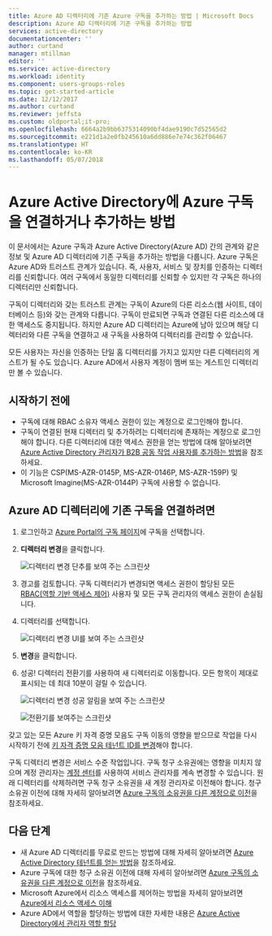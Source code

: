 ```yaml
---
title: Azure AD 디렉터리에 기존 Azure 구독을 추가하는 방법 | Microsoft Docs
description: Azure AD 디렉터리에 기존 구독을 추가하는 방법
services: active-directory
documentationcenter: ''
author: curtand
manager: mtillman
editor: ''
ms.service: active-directory
ms.workload: identity
ms.component: users-groups-roles
ms.topic: get-started-article
ms.date: 12/12/2017
ms.author: curtand
ms.reviewer: jeffsta
ms.custom: oldportal;it-pro;
ms.openlocfilehash: 6664a2b9bb6375314090bf4dae9190c7d52565d2
ms.sourcegitcommit: e221d1a2e0fb245610a6dd886e7e74c362f06467
ms.translationtype: HT
ms.contentlocale: ko-KR
ms.lasthandoff: 05/07/2018
---
```

# <a name="how-to-associate-or-add-an-azure-subscription-to-azure-active-directory"></a>Azure Active Directory에 Azure 구독을 연결하거나 추가하는 방법

이 문서에서는 Azure 구독과 Azure Active Directory(Azure AD) 간의 관계와 같은 정보 및 Azure AD 디렉터리에 기존 구독을 추가하는 방법을 다룹니다. Azure 구독은 Azure AD와 트러스트 관계가 있습니다. 즉, 사용자, 서비스 및 장치를 인증하는 디렉터리를 신뢰합니다. 여러 구독에서 동일한 디렉터리를 신뢰할 수 있지만 각 구독은 하나의 디렉터리만 신뢰합니다. 

구독이 디렉터리와 갖는 트러스트 관계는 구독이 Azure의 다른 리소스(웹 사이트, 데이터베이스 등)와 갖는 관계와 다릅니다. 구독이 만료되면 구독과 연결된 다른 리소스에 대한 액세스도 중지됩니다. 하지만 Azure AD 디렉터리는 Azure에 남아 있으며 해당 디렉터리와 다른 구독을 연결하고 새 구독을 사용하여 디렉터리를 관리할 수 있습니다.

모든 사용자는 자신을 인증하는 단일 홈 디렉터리를 가지고 있지만 다른 디렉터리의 게스트가 될 수도 있습니다. Azure AD에서 사용자 계정이 멤버 또는 게스트인 디렉터리만 볼 수 있습니다.

## <a name="before-you-begin"></a>시작하기 전에

* 구독에 대해 RBAC 소유자 액세스 권한이 있는 계정으로 로그인해야 합니다.
* 구독이 연결된 현재 디렉터리 및 추가하려는 디렉터리에 존재하는 계정으로 로그인해야 합니다. 다른 디렉터리에 대한 액세스 권한을 얻는 방법에 대해 알아보려면 [Azure Active Directory 관리자가 B2B 공동 작업 사용자를 추가하는 방법](active-directory-b2b-admin-add-users.md)을 참조하세요.
* 이 기능은 CSP(MS-AZR-0145P, MS-AZR-0146P, MS-AZR-159P) 및 Microsoft Imagine(MS-AZR-0144P) 구독에 사용할 수 없습니다.

## <a name="to-associate-an-existing-subscription-to-your-azure-ad-directory"></a>Azure AD 디렉터리에 기존 구독을 연결하려면

1. 로그인하고 [Azure Portal의 구독 페이지](https://portal.azure.com/#blade/Microsoft_Azure_Billing/SubscriptionsBlade)에 구독을 선택합니다.
2. **디렉터리 변경**을 클릭합니다.

    ![디렉터리 변경 단추를 보여 주는 스크린샷](./media/active-directory-how-subscriptions-associated-directory/edit-directory-button.PNG)
3. 경고를 검토합니다. 구독 디렉터리가 변경되면 액세스 권한이 할당된 모든 [RBAC(역할 기반 액세스 제어)](../role-based-access-control/role-assignments-portal.md) 사용자 및 모든 구독 관리자의 액세스 권한이 손실됩니다.
4. 디렉터리를 선택합니다.

    ![디렉터리 변경 UI를 보여 주는 스크린샷](./media/active-directory-how-subscriptions-associated-directory/edit-directory-ui.PNG)
5. **변경**을 클릭합니다.
6. 성공! 디렉터리 전환기를 사용하여 새 디렉터리로 이동합니다. 모든 항목이 제대로 표시되는 데 최대 10분이 걸릴 수 있습니다.

    ![디렉터리 변경 성공 알림을 보여 주는 스크린샷](./media/active-directory-how-subscriptions-associated-directory/edit-directory-success.PNG)

    ![전환기를 보여주는 스크린샷](./media/active-directory-how-subscriptions-associated-directory/directory-switcher.PNG)


갖고 있는 모든 Azure 키 자격 증명 모음도 구독 이동의 영향을 받으므로 작업을 다시 시작하기 전에 [키 자격 증명 모음 테넌트 ID를 변경](../key-vault/key-vault-subscription-move-fix.md)해야 합니다.

구독 디렉터리 변경은 서비스 수준 작업입니다. 구독 청구 소유권에는 영향을 미치지 않으며 계정 관리자는 [계정 센터](https://account.azure.com/subscriptions)를 사용하여 서비스 관리자를 계속 변경할 수 있습니다. 원래 디렉터리를 삭제하려면 구독 청구 소유권을 새 계정 관리자로 이전해야 합니다. 청구 소유권 이전에 대해 자세히 알아보려면 [Azure 구독의 소유권을 다른 계정으로 이전](../billing/billing-subscription-transfer.md)을 참조하세요. 

## <a name="next-steps"></a>다음 단계

* 새 Azure AD 디렉터리를 무료로 만드는 방법에 대해 자세히 알아보려면 [Azure Active Directory 테넌트를 얻는 방법](develop/active-directory-howto-tenant.md)을 참조하세요.
* Azure 구독에 대한 청구 소유권 이전에 대해 자세히 알아보려면 [Azure 구독의 소유권을 다른 계정으로 이전](../billing/billing-subscription-transfer.md)을 참조하세요.
* Microsoft Azure에서 리소스 액세스를 제어하는 방법을 자세히 알아보려면 [Azure에서 리소스 액세스 이해](../role-based-access-control/rbac-and-directory-admin-roles.md)
* Azure AD에서 역할을 할당하는 방법에 대한 자세한 내용은 [Azure Active Directory에서 관리자 역할 할당](active-directory-assign-admin-roles-azure-portal.md)

<!--Image references-->
[1]: ./media/active-directory-how-subscriptions-associated-directory/WAAD_PassThruAuth.png
[2]: ./media/active-directory-how-subscriptions-associated-directory/WAAD_OrgAccountSubscription.png
[3]: ./media/active-directory-how-subscriptions-associated-directory/WAAD_SignInDisambiguation.PNG
